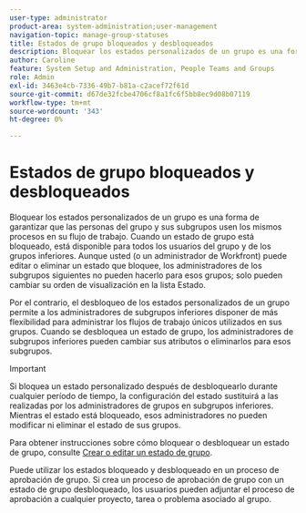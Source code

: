 ```yaml
---
user-type: administrator
product-area: system-administration;user-management
navigation-topic: manage-group-statuses
title: Estados de grupo bloqueados y desbloqueados
description: Bloquear los estados personalizados de un grupo es una forma de garantizar que las personas del grupo y sus subgrupos usen los mismos procesos en su flujo de trabajo. Cuando un estado de grupo está bloqueado, está disponible para todos los usuarios del grupo y de los grupos inferiores. Aunque usted (o un administrador de Workfront) puede editar o eliminar un estado que bloquee, los administradores de los subgrupos siguientes no pueden hacerlo para esos grupos. Por el contrario, el desbloqueo de los estados personalizados de un grupo permite a los administradores de subgrupos inferiores disponer de más flexibilidad para administrar sus flujos de trabajo. Pueden cambiar los atributos de un estado desbloqueado o eliminarlos para sus grupos.
author: Caroline
feature: System Setup and Administration, People Teams and Groups
role: Admin
exl-id: 3463e4cb-7336-49b7-b81a-c2acef72f61d
source-git-commit: d67de32fcbe4706cf8a1fc6f5bb8ec9d08b07119
workflow-type: tm+mt
source-wordcount: '343'
ht-degree: 0%

---
```


# Estados de grupo bloqueados y desbloqueados

Bloquear los estados personalizados de un grupo es una forma de garantizar que las personas del grupo y sus subgrupos usen los mismos procesos en su flujo de trabajo. Cuando un estado de grupo está bloqueado, está disponible para todos los usuarios del grupo y de los grupos inferiores. Aunque usted (o un administrador de Workfront) puede editar o eliminar un estado que bloquee, los administradores de los subgrupos siguientes no pueden hacerlo para esos grupos; solo pueden cambiar su orden de visualización en la lista Estado.

Por el contrario, el desbloqueo de los estados personalizados de un grupo permite a los administradores de subgrupos inferiores disponer de más flexibilidad para administrar los flujos de trabajo únicos utilizados en sus grupos. Cuando se desbloquea un estado de grupo, los administradores de subgrupos inferiores pueden cambiar sus atributos o eliminarlos para esos subgrupos.

>[!IMPORTANT]
>
>Si bloquea un estado personalizado después de desbloquearlo durante cualquier período de tiempo, la configuración del estado sustituirá a las realizadas por los administradores de grupos en subgrupos inferiores. Mientras el estado está bloqueado, esos administradores no pueden modificar ni eliminar el estado de sus grupos.

Para obtener instrucciones sobre cómo bloquear o desbloquear un estado de grupo, consulte [Crear o editar un estado de grupo](../../../administration-and-setup/manage-groups/manage-group-statuses/create-or-edit-a-group-status.md).

Puede utilizar los estados bloqueado y desbloqueado en un proceso de aprobación de grupo. Si crea un proceso de aprobación de grupo con un estado de grupo desbloqueado, los usuarios pueden adjuntar el proceso de aprobación a cualquier proyecto, tarea o problema asociado al grupo.

